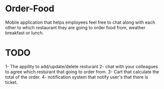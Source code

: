 # Order-Food
Mobile application that helps employees feel free to chat along with each other to which restaurant they are going to order food from, weather breakfast or lunch.
# TODO
1- The appility to add/update/delete resturant
2- chat with your colleagues to agree which resturant that going to order from.
3- Cart that calculate the total of the order.
4- notification system that notify user's that there is ticket.
